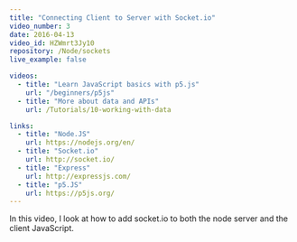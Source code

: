 ```yaml
---
title: "Connecting Client to Server with Socket.io"
video_number: 3
date: 2016-04-13
video_id: HZWmrt3Jy10
repository: /Node/sockets
live_example: false

videos:
  - title: "Learn JavaScript basics with p5.js"
    url: "/beginners/p5js"
  - title: "More about data and APIs"
    url: /Tutorials/10-working-with-data

links:
  - title: "Node.JS"
    url: https://nodejs.org/en/
  - title: "Socket.io"
    url: http://socket.io/
  - title: "Express"
    url: http://expressjs.com/
  - title: "p5.JS"
    url: https://p5js.org/
---
```


In this video, I look at how to add socket.io to both the node server and the client JavaScript.
